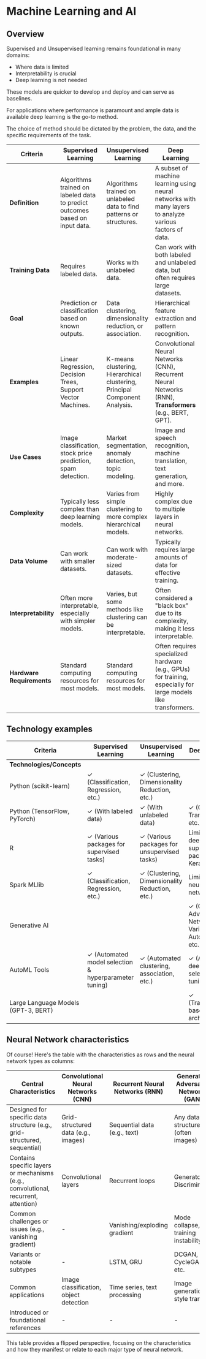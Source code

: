 # Machine Learning and AI

## Overview

Supervised and Unsupervised learning remains foundational in many domains:

- Where data is limited
- Interpretability is crucial
- Deep learning is not needed

These models are quicker to develop and deploy and can serve as baselines.

For applications where performance is paramount and ample data is available deep learning is the go-to method.

The choice of method should be dictated by the problem, the data, and the specific requirements of the task.

| Criteria                  | Supervised Learning                                                         | Unsupervised Learning                                                      | Deep Learning                                                                                                 |
| ------------------------- | --------------------------------------------------------------------------- | -------------------------------------------------------------------------- | ------------------------------------------------------------------------------------------------------------- |
| **Definition**            | Algorithms trained on labeled data to predict outcomes based on input data. | Algorithms trained on unlabeled data to find patterns or structures.       | A subset of machine learning using neural networks with many layers to analyze various factors of data.       |
| **Training Data**         | Requires labeled data.                                                      | Works with unlabeled data.                                                 | Can work with both labeled and unlabeled data, but often requires large datasets.                             |
| **Goal**                  | Prediction or classification based on known outputs.                        | Data clustering, dimensionality reduction, or association.                 | Hierarchical feature extraction and pattern recognition.                                                      |
| **Examples**              | Linear Regression, Decision Trees, Support Vector Machines.                 | K-means clustering, Hierarchical clustering, Principal Component Analysis. | Convolutional Neural Networks (CNN), Recurrent Neural Networks (RNN), **Transformers** (e.g., BERT, GPT).     |
| **Use Cases**             | Image classification, stock price prediction, spam detection.               | Market segmentation, anomaly detection, topic modeling.                    | Image and speech recognition, machine translation, text generation, and more.                                 |
| **Complexity**            | Typically less complex than deep learning models.                           | Varies from simple clustering to more complex hierarchical models.         | Highly complex due to multiple layers in neural networks.                                                     |
| **Data Volume**           | Can work with smaller datasets.                                             | Can work with moderate-sized datasets.                                     | Typically requires large amounts of data for effective training.                                              |
| **Interpretability**      | Often more interpretable, especially with simpler models.                   | Varies, but some methods like clustering can be interpretable.             | Often considered a "black box" due to its complexity, making it less interpretable.                           |
| **Hardware Requirements** | Standard computing resources for most models.                               | Standard computing resources for most models.                              | Often requires specialized hardware (e.g., GPUs) for training, especially for large models like transformers. |

## Technology examples

| Criteria                            | Supervised Learning                                   | Unsupervised Learning                          | Deep Learning                                                       |
| ----------------------------------- | ----------------------------------------------------- | ---------------------------------------------- | ------------------------------------------------------------------- |
| **Technologies/Concepts**           |                                                       |                                                |                                                                     |
| Python (scikit-learn)               | ✓ (Classification, Regression, etc.)                  | ✓ (Clustering, Dimensionality Reduction, etc.) |                                                                     |
| Python (TensorFlow, PyTorch)        | ✓ (With labeled data)                                 | ✓ (With unlabeled data)                        | ✓ (CNN, RNN, Transformers, etc.)                                    |
| R                                   | ✓ (Various packages for supervised tasks)             | ✓ (Various packages for unsupervised tasks)    | Limited (Some deep learning support with packages like Keras)       |
| Spark MLlib                         | ✓ (Classification, Regression, etc.)                  | ✓ (Clustering, Dimensionality Reduction, etc.) | Limited (Basic neural networks)                                     |
| Generative AI                       |                                                       |                                                | ✓ (Generative Adversarial Networks, Variational Autoencoders, etc.) |
| AutoML Tools                        | ✓ (Automated model selection & hyperparameter tuning) | ✓ (Automated clustering, association, etc.)    | ✓ (Automated deep model selection & tuning)                         |
| Large Language Models (GPT-3, BERT) |                                                       |                                                | ✓ (Transformers-based architectures)                                |

## Neural Network characteristics

Of course! Here's the table with the characteristics as rows and the neural network types as columns:

| Central Characteristics                                                            | Convolutional Neural Networks (CNN)    | Recurrent Neural Networks (RNN) | Generative Adversarial Networks (GAN) | Transformers                                 |
| ---------------------------------------------------------------------------------- | -------------------------------------- | ------------------------------- | ------------------------------------- | -------------------------------------------- |
| Designed for specific data structure (e.g., grid-structured, sequential)           | Grid-structured data (e.g., images)    | Sequential data (e.g., text)    | Any data structure (often images)     | Sequential data                              |
| Contains specific layers or mechanisms (e.g., convolutional, recurrent, attention) | Convolutional layers                   | Recurrent loops                 | Generator & Discriminator             | Self-attention mechanism                     |
| Common challenges or issues (e.g., vanishing gradient)                             | -                                      | Vanishing/exploding gradient    | Mode collapse, training instability   | Potential for high computational cost        |
| Variants or notable subtypes                                                       | -                                      | LSTM, GRU                       | DCGAN, CycleGAN, etc.                 | BERT, GPT, T5                                |
| Common applications                                                                | Image classification, object detection | Time series, text processing    | Image generation, style transfer      | Text classification, translation, generation |
| Introduced or foundational references                                              | -                                      | -                               | -                                     | "Attention Is All You Need" paper            |

This table provides a flipped perspective, focusing on the characteristics and how they manifest or relate to each major type of neural network.
